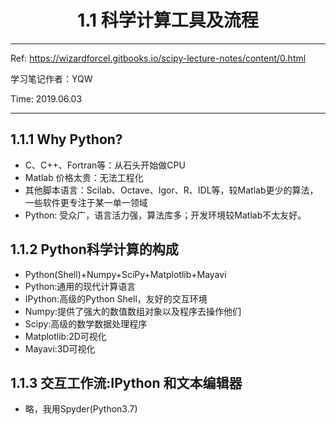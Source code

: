 # <center>1.1 科学计算工具及流程</center>

***

Ref:  https://wizardforcel.gitbooks.io/scipy-lecture-notes/content/0.html

学习笔记作者：YQW

Time: 2019.06.03

***

## 1.1.1 Why Python?

+ C、C++、Fortran等：从石头开始做CPU
+ Matlab 价格太贵：无法工程化
+ 其他脚本语言：Scilab、Octave、Igor、R、IDL等，较Matlab更少的算法，一些软件更专注于某一单一领域
+ Python: 受众广，语言活力强，算法库多；开发环境较Matlab不太友好。



## 1.1.2 Python科学计算的构成

+ Python(Shell)+Numpy+SciPy+Matplotlib+Mayavi
+ Python:通用的现代计算语言
+ IPython:高级的Python Shell，友好的交互环境
+ Numpy:提供了强大的数值数组对象以及程序去操作他们
+ Scipy:高级的数学数据处理程序
+ Matplotlib:2D可视化
+ Mayavi:3D可视化



## 1.1.3 交互工作流:IPython 和文本编辑器

+ 略，我用Spyder(Python3.7)

